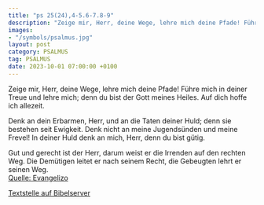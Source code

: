 ```yaml
---
title: "ps 25(24),4-5.6-7.8-9"
description: "Zeige mir, Herr, deine Wege, lehre mich deine Pfade! Führe mich in deiner Treue und lehre mich; denn du bist der Gott meines Heiles. Auf dich hoffe ich allezeit.  Denk an dein Erbarmen, Herr, und an die Taten deiner Huld; denn sie bestehen seit Ewigkeit. Denk nicht an meine ...."
images:
- "/symbols/psalmus.jpg"
layout: post
category: PSALMUS
tag: PSALMUS
date: 2023-10-01 07:00:00 +0100
---
```

Zeige mir, Herr, deine Wege,
lehre mich deine Pfade!
Führe mich in deiner Treue und lehre mich;
denn du bist der Gott meines Heiles.
Auf dich hoffe ich allezeit.

Denk an dein Erbarmen, Herr,
und an die Taten deiner Huld;
denn sie bestehen seit Ewigkeit.
Denk nicht an meine Jugendsünden und meine Frevel!
In deiner Huld denk an mich, Herr, denn du bist gütig.<!--more-->

Gut und gerecht ist der Herr,
darum weist er die Irrenden auf den rechten Weg.
Die Demütigen leitet er nach seinem Recht,
die Gebeugten lehrt er seinen Weg.<br>
[Quelle: Evangelizo](https://evangeliumtagfuertag.org/DE/gospel)

[Textstelle auf Bibelserver](https://www.bibleserver.com/EU/ps25(24),4-5.6-7.8-9)
